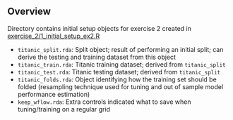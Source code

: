 ## Overview

Directory contains initial setup objects for exercise 2 created in [exercise_2/1_initial_setup_ex2.R](https://github.com/akuyper/L07-baseline-models/blob/main/exercise_2/1_initial_setup_ex2.R)

- `titanic_split.rda`: Split object; result of performing an initial split; can derive the testing and training dataset from this object
- `titanic_train.rda`: Titanic training dataset; derived from `titanic_split`
- `titanic_test.rda`: Titanic testing dataset; derived from `titanic_split`
- `titanic_folds.rda`: Object identifying how the training set should be folded (resampling technique used for tuning and out of sample model performance estimation)
- `keep_wflow.rda`: Extra controls indicated what to save when tuning/training on a regular grid
